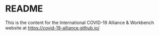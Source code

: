 # README

This is the content for the International COVID-19 Alliance & Workbench website at <https://covid-19-alliance.github.io/>

